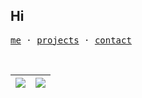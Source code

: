 ## Hi

<samp>[me](https://locene.com) · [projects](https://locene.com/projects) · [contact](https://locene.com/contact)</samp>

<br />

| <img align="center" src="https://github-readme-stats.vercel.app/api?username=locene&hide=issues,contribs&include_all_commits=true&theme=transparent&hide_border=true" /> | <img align="center" src="https://github-readme-stats.vercel.app/api/top-langs/?username=locene&layout=compact&theme=transparent&hide_border=true" /> |
| ------------- | ------------- |
